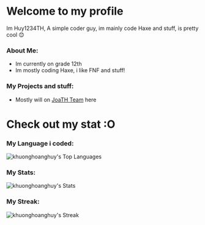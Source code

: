 # Welcome to my profile
Im Huy1234TH, A simple coder guy, im mainly code Haxe and stuff, is pretty cool 😊

### About Me:
- Im currently on grade 12th
- Im mostly coding Haxe, i like FNF and stuff!

### My Projects and stuff:
- Mostly will on [JoaTH Team](https://github.com/JoaTH-Team) here

# Check out my stat :O
### My Language i coded:
![khuonghoanghuy's Top Languages](https://github-readme-stats.vercel.app/api/top-langs/?username=khuonghoanghuy&theme=dracula&show_icons=true&hide_border=false&layout=compact)
### My Stats:
![khuonghoanghuy's Stats](https://github-readme-stats.vercel.app/api?username=khuonghoanghuy&theme=dracula&show_icons=true&hide_border=false&count_private=true)
### My Streak:
![khuonghoanghuy's Streak](https://github-readme-streak-stats.herokuapp.com/?user=khuonghoanghuy&theme=dracula&hide_border=false)
